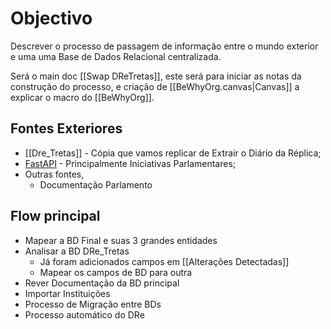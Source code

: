 # Objectivo

Descrever o processo de passagem de informação entre o mundo exterior e uma uma Base de Dados Relacional centralizada.

Será o main doc [[Swap DReTretas]], este será para iniciar as notas da construção do processo, e criação de [[BeWhyOrg.canvas|Canvas]] a explicar o macro do [[BeWhyOrg]].

## Fontes Exteriores
- [[Dre_Tretas]] - Cópia que vamos replicar de Extrair o Diário da Réplica;
- [FastAPI](https://portuguese-politics.herokuapp.com/docs#/) - Principalmente Iniciativas Parlamentares;
- Outras fontes,
	- Documentação Parlamento

## Flow principal
- Mapear a BD Final e suas 3 grandes entidades
- Analisar a BD DRe_Tretas
	- Já foram adicionados campos em [[Alterações Detectadas]]
	- Mapear os campos de BD para outra
- Rever Documentação da BD principal
- Importar Instituições 
- Processo de Migração entre BDs
- Processo automático do DRe